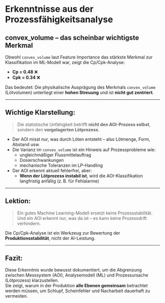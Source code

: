 #  Erkenntnisse aus der Prozessfähigkeitsanalyse

##  convex_volume – das scheinbar wichtigste Merkmal

Obwohl `convex_volume` laut Feature Importance das stärkste Merkmal zur Klassifikation im ML-Modell war, zeigt die Cp/Cpk-Analyse:

- **Cp = 0.48** ❌
- **Cpk = 0.34** ❌

Das bedeutet: Die physikalische Ausprägung des Merkmals `convex_volume` (Lötvolumen) unterliegt einer **hohen Streuung** und ist **nicht gut zentriert**.

---

##  Wichtige Klarstellung:

> Die statistische Unfähigkeit betrifft **nicht den AOI-Prozess selbst**, sondern den **vorgelagerten Lötprozess**.

- Der AOI misst nur, was durch Löten entsteht – also Lötmenge, Form, Abstand usw.
- Die Varianz im `convex_volume` ist ein Hinweis auf Prozessprobleme wie:
  - ungleichmäßiger Flussmittelauftrag
  - Dosierschwankungen
  - mechanische Toleranzen im LP-Handling
- Der AOI erkennt aktuell fehlerfrei, aber:
  - **Wenn der Lötprozess instabil ist**, wird die AOI-Klassifikation langfristig anfällig (z. B. für Fehlalarme)

---

##  Lektion:

> Ein gutes Machine Learning-Modell ersetzt keine Prozessstabilität.  
> Und ein AOI erkennt nur, was da ist – es kann keine Prozessdrift verhindern.

 Die Cp/Cpk-Analyse ist ein Werkzeug zur Bewertung der **Produktionsstabilität**, nicht der AI-Leistung.

---

##  Fazit:

Diese Erkenntnis wurde bewusst dokumentiert, um die Abgrenzung zwischen Messsystem (AOI), Analysemodell (ML) und Prozessursache (Lötprozess) klarzustellen.  
Sie zeigt, warum in der Produktion **alle Ebenen gemeinsam** betrachtet werden müssen, um Schlupf, Scheinfehler und Nacharbeit dauerhaft zu vermeiden.
